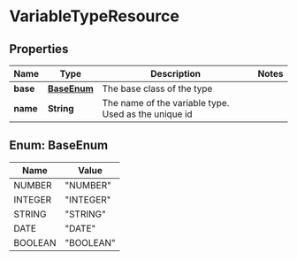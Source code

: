 
# VariableTypeResource

## Properties
Name | Type | Description | Notes
------------ | ------------- | ------------- | -------------
**base** | [**BaseEnum**](#BaseEnum) | The base class of the type | 
**name** | **String** | The name of the variable type. Used as the unique id | 


<a name="BaseEnum"></a>
## Enum: BaseEnum
Name | Value
---- | -----
NUMBER | &quot;NUMBER&quot;
INTEGER | &quot;INTEGER&quot;
STRING | &quot;STRING&quot;
DATE | &quot;DATE&quot;
BOOLEAN | &quot;BOOLEAN&quot;



